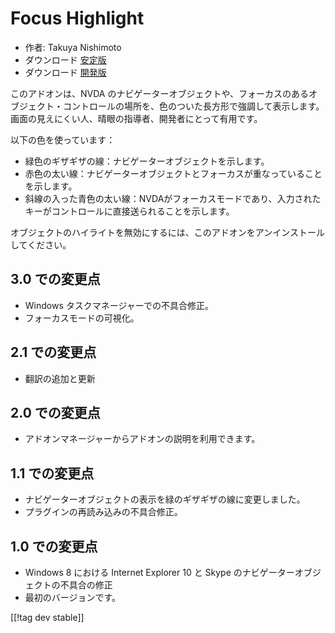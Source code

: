 # Focus Highlight #

* 作者: Takuya Nishimoto
* ダウンロード [安定版][2]
* ダウンロード [開発版][1]

このアドオンは、NVDA のナビゲーターオブジェクトや、フォーカスのあるオブジェクト・コントロールの場所を、色のついた長方形で強調して表示します。画面の見えにくい人、晴眼の指導者、開発者にとって有用です。

以下の色を使っています：

* 緑色のギザギザの線：ナビゲーターオブジェクトを示します。
* 赤色の太い線：ナビゲーターオブジェクトとフォーカスが重なっていることを示します。
* 斜線の入った青色の太い線：NVDAがフォーカスモードであり、入力されたキーがコントロールに直接送られることを示します。

オブジェクトのハイライトを無効にするには、このアドオンをアンインストールしてください。

## 3.0 での変更点 ##

* Windows タスクマネージャーでの不具合修正。
* フォーカスモードの可視化。

## 2.1 での変更点 ##

* 翻訳の追加と更新

## 2.0 での変更点 ##

* アドオンマネージャーからアドオンの説明を利用できます。

## 1.1 での変更点 ##

* ナビゲーターオブジェクトの表示を緑のギザギザの線に変更しました。
* プラグインの再読み込みの不具合修正。

## 1.0 での変更点 ##

* Windows 8 における Internet Explorer 10 と Skype のナビゲーターオブジェクトの不具合の修正
* 最初のバージョンです。


[[!tag dev stable]]

[1]: http://addons.nvda-project.org/files/get.php?file=fh-dev

[2]: http://addons.nvda-project.org/files/get.php?file=fh
